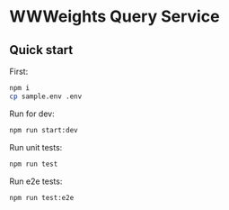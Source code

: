 # WWWeights Query Service

## Quick start
First:
```sh
npm i 
cp sample.env .env
```

Run for dev:
```sh
npm run start:dev
```
Run unit tests:
```sh
npm run test
```
Run e2e tests:
```sh
npm run test:e2e
```
